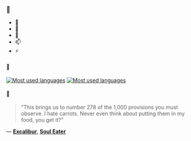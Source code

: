 ### 👋

- 🔭
- 🌱
- 💬
- 📫
- ⚡

#### 🧏

[![Most used languages](https://github-readme-stats-aynah.vercel.app/api/top-langs/?username=aynh&theme=solarized-dark&langs_count=6&layout=compact&hide_title=true)](https://github.com/anuraghazra/github-readme-stats#gh-dark-mode-only)
[![Most used languages](https://github-readme-stats-aynah.vercel.app/api/top-langs/?username=aynh&theme=solarized-light&langs_count=6&layout=compact&hide_title=true)](https://github.com/anuraghazra/github-readme-stats#gh-light-mode-only)

#### 💬

> "This brings us to number 278 of the 1,000 provisions you must observe. I hate carrots. Never even think about putting them in my food, you get it?"

&mdash; [**Excalibur**](https://myanimelist.net/character.php?q=Excalibur&cat=character), [**Soul Eater**](https://myanimelist.net/search/all?q=Soul%20Eater&cat=all)
